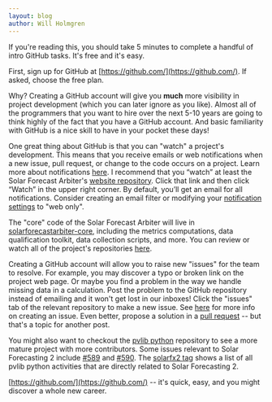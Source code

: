 ```yaml
---
layout: blog
author: Will Holmgren
---
```

If you're reading this, you should take 5 minutes to complete a handful of intro GitHub tasks. It's free and it's easy.

First, sign up for GitHub at [https://github.com/](https://github.com/). If asked, choose the free plan.

Why? Creating a GitHub account will give you **much** more visibility in project development (which you can later ignore as you like). Almost all of the programmers that you want to hire over the next 5-10 years are going to think highly of the fact that you have a GitHub account. And basic familiarity with GitHub is a nice skill to have in your pocket these days!

One great thing about GitHub is that you can "watch" a project's development. This means that you receive emails or web notifications when a new issue, pull request, or change to the code occurs on a project. Learn more about notifications [here](https://help.github.com/articles/about-notifications/). I recommend that you “watch” at least the Solar Forecast Arbiter's [website repository](https://github.com/SolarArbiter/SolarArbiter.github.io). Click that link and then click “Watch” in the upper right corner. By default, you’ll get an email for all notifications. Consider creating an email filter or modifying your [notification settings](https://github.com/settings/notifications) to "web only".

The "core" code of the Solar Forecast Arbiter will live in [solarforecastarbiter-core](https://github.com/SolarArbiter/solarforecastarbiter-core), including the metrics computations, data qualification toolkit, data collection scripts, and more. You can review or watch all of the project's repositories [here](https://github.com/solararbiter).

Creating a GitHub account will allow you to raise new "issues" for the team to resolve. For example, you may discover a typo or broken link on the project web page. Or maybe you find a problem in the way we handle missing data in a calculation. Post the problem to the GitHub repository instead of emailing and it won't get lost in our inboxes! Click the "issues" tab of the relevant repository to make a new issue. See [here](https://help.github.com/articles/creating-an-issue/) for more info on creating an issue. Even better, propose a solution in a [pull request](https://help.github.com/articles/creating-a-pull-request/) -- but that's a topic for another post.

You might also want to checkout the [pvlib python](https://github.com/pvlib/pvlib-python) repository to see a more mature project with more contributors. Some issues relevant to Solar Forecasting 2 include [#589](https://github.com/pvlib/pvlib-python/issues/589) and [#590](https://github.com/pvlib/pvlib-python/issues/590). The [solarfx2 tag](https://github.com/pvlib/pvlib-python/issues?utf8=%E2%9C%93&q=label%3Asolarfx2+) shows a list of all pvlib python activities that are directly related to Solar Forecasting 2.

[https://github.com/](https://github.com/) -- it's quick, easy, and you might discover a whole new career.
